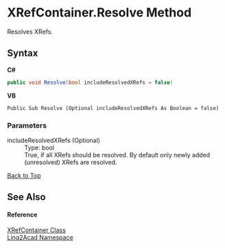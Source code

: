 # XRefContainer.Resolve Method 
 

Resolves XRefs.

## Syntax

**C#**<br />
``` C#
public void Resolve(bool includeResolvedXRefs = false)
```

**VB**<br />
``` VB
Public Sub Resolve (Optional includeResolvedXRefs As Boolean = false)
```


### Parameters
<dl><dt>includeResolvedXRefs (Optional)</dt><dd>Type: bool<br />True, if all XRefs should be resolved. By default only newly added (unresolved) XRefs are resolved.</dd></dl>
<a href="#XRefContainerResolve-Method">Back to Top</a>

## See Also


#### Reference
<a href="T_Linq2Acad_XRefContainer.md#XRefContainer-Class">XRefContainer Class</a><br /><a href="N_Linq2Acad.md#Linq2Acad-Namespace">Linq2Acad Namespace</a><br />
